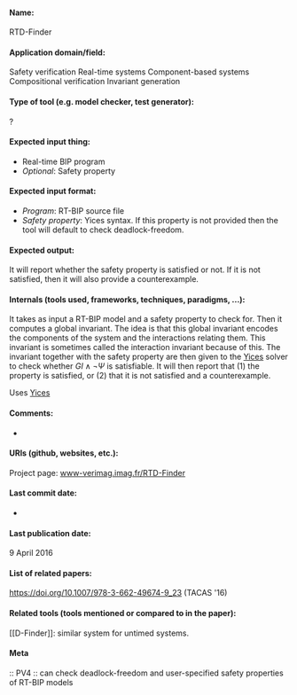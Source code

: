 #### Name:
RTD-Finder

#### Application domain/field:
Safety verification
Real-time systems
Component-based systems
Compositional verification
Invariant generation

#### Type of tool (e.g. model checker, test generator):
?

#### Expected input thing:
- Real-time BIP program
- *Optional*: Safety property

#### Expected input format:
- *Program*: RT-BIP source file
- *Safety property*: Yices syntax. If this property is not provided then the tool will default to check deadlock-freedom.

#### Expected output:
It will report whether the safety property is satisfied or not. If it is not satisfied, then it will also provide a counterexample.

#### Internals (tools used, frameworks, techniques, paradigms, ...):
It takes as input a RT-BIP model and a safety property to check for. Then it computes a global invariant. The idea is that this global invariant encodes the components of the system and the interactions relating them. This invariant is sometimes called the interaction invariant because of this.
The invariant together with the safety property are then given to the [Yices](Solvers/SMT/Yices.md) solver to check whether $GI \wedge \neg \Psi$ is satisfiable. It will then report that (1) the property is satisfied, or (2) that it is not satisfied and a counterexample.

Uses [Yices](Solvers/SMT/Yices.md)

#### Comments:
-

#### URIs (github, websites, etc.):
Project page: www-verimag.imag.fr/RTD-Finder

#### Last commit date:
-

#### Last publication date:
9 April 2016

#### List of related papers:
https://doi.org/10.1007/978-3-662-49674-9_23 (TACAS '16)

#### Related tools (tools mentioned or compared to in the paper):
[[D-Finder]]: similar system for untimed systems.

#### Meta
:: PV4 :: can check deadlock-freedom and user-specified safety properties of RT-BIP models